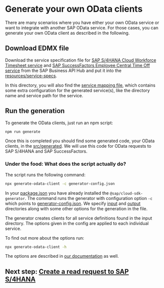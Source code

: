 # Generate your own OData clients

There are many scenarios where you have either your own OData service or want to integrate with another SAP OData service. For those cases, you can generate your own OData client as described in the following.

## Download EDMX file

Download the service specification file for [SAP S/4HANA Cloud Workforce Timesheet service](https://api.sap.com/api/API_MANAGE_WORKFORCE_TIMESHEET/overview) and [SAP SuccessFactors Employee Central Time Off service](https://api.sap.com/api/ECTimeOff/overview) from the SAP Business API Hub and put it into the [resources/service-specs](../resources/service-specs/).

In this directory, you will also find the [service mapping file](../resources/service-mapping.json), which contains some extra configuration for the generated service(s), like the directory name and service path for the service.

## Run the generation
To generate the OData clients, just run an npm script:
```sh
npm run generate
```
Once this is completed you should find some generated code, your OData clients, in the [src/generated](../src/generated/). We will use this code for OData requests to SAP S/4HANA and SAP SuccessFactors.

### Under the food: What does the script actually do?
The script runs the following command:
```sh
npx generate-odata-client -c generator-config.json
```
In your [package.json](../package.json) you have already installed the `@sap/cloud-sdk-generator`. 
The command runs the generator with configuration option `-c` which points to [generator-config.json](../generator-config.json). We specify [input](../resources/service-specs/) and [output](../src/generated/) directories along with some other options for the generation in the file.

The generator creates clients for all service definitions found in the input directory. The options given in the config are applied to each individual service.

To find out more about the options run:
```sh
npx generate-odata-client -h
```
The options are described in [our documentation](https://sap.github.io/cloud-sdk/docs/js/features/odata/generate-odata-client#options) as well.

## Next step: [Create a read request to SAP S/4HANA](03-s4-read-request.md)
